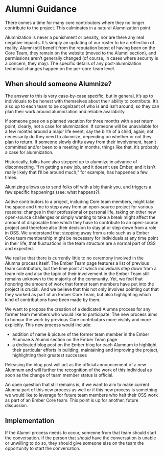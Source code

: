 # Alumni Guidance
There comes a time for many core contributors where they no longer contribute to the project. This culminates in a natural Alumnization point. 

Alumnization is never a punishment or penalty, nor are there any real negative impacts. It’s simply an updating of our roster to be a reflection of reality. Alumni still benefit from the reputation boost of having been on the Core Team, they remain on the website (moved to the Alumni section), and permissions aren’t generally changed (of course, in cases where security is a concern, they may). The specific details of any post-alumnization technical changes happen on the per-core-team level. 

## When should someone Alumnize?
The answer to this is very case-by-case specific, but in general, it’s up to individuals to be honest with themselves about their ability to contribute. It’s also up to each team to be cognizant of who is and isn’t around, so they can plan their work around alumnization and reliable availability.

If someone goes on a planned vacation for three months with a set return point, clearly, not a case for alumnization. If someone will be unavailable for a few months around a major life event, say the birth of a child, again, not necessarily do they need to alumnize, depending on whether or not they plan to return. If someone slowly drifts away from their involvement, hasn’t committed and/or been to a meeting in months, things like that, it’s probably a case for alumnization. 

Historically, folks have also stepped up to alumnize in advance of disconnecting. “I’m getting a new job, and it doesn’t use Ember, and it isn’t really likely that I’ll be around much,” for example, has happened a few times. 

Alumizing allows us to send folks off with a big thank you, and triggers a few specific happenings (see: what happens?). 

Active contributors to a project, including Core team members, might take the space and time to step away from an open-source project for various reasons: changes in their professional or personal life, taking on other new open-source challenges or simply wanting to take a break might affect the amount of disposable time which they have to contribute to an open-source project and therefore also their decision to stay at or step down from a role in OSS. We understand that stepping away from a role such as a Ember Core team membership might be necessary for individuals at any time point in their life, that fluctuations in the team structure are a normal part of OSS and expected.

We realise that there is currently little to no ceremony involved in the Alumna process itself. The Ember Team page features a list of previous team contributors, but the time point at which individuals step down from a team role and also the topic of their involvement in the Ember Team still remains unknown to the majority of the community. Yet, we feel that honoring the amount of work that former team members have put into the project is crucial. And we believe that this not only involves pointing out that they worked as part of an Ember Core Team, but also highlighting which kind of contributions have been made by them.

We want to propose the creation of a dedicated Alumna process for any former team members who would like to participate. The new process aims to honour the work by previous Core contributors more visibly and more explicitly. This new process would include:
- addition of name & picture of the former team member in the Ember Alumnae & Alumni section on the Ember Team page
- a dedicated blog post on the Ember blog for each Alumnum to highlight their particular efforts in building, maintaining and improving the project, highlighting their greatest successes

Releasing the blog post will act as the official announcement of a new Alumnum and will further the recognition of the work of this individual as soon as the change of team member status is official.

An open question that still remains is, if we want to aim to make current Alumna part of this new process as well or if this new process is something we would like to leverage for future team members who halt their OSS work as part of an Ember Core team. This point is up for another, future discussion.

## Implementation
If the Alumni process needs to occur, someone from that team should start the conversation. If the person that _should_ have the conversation is unable or unwilling to do so, they should give someone else on the team the opportunity to start the conversation.


